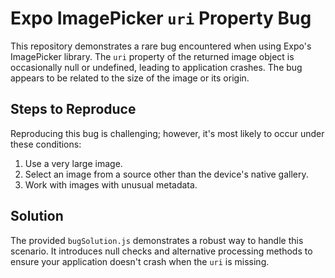 # Expo ImagePicker `uri` Property Bug

This repository demonstrates a rare bug encountered when using Expo's ImagePicker library.  The `uri` property of the returned image object is occasionally null or undefined, leading to application crashes.  The bug appears to be related to the size of the image or its origin.

## Steps to Reproduce

Reproducing this bug is challenging; however, it's most likely to occur under these conditions:

1. Use a very large image.
2. Select an image from a source other than the device's native gallery.
3. Work with images with unusual metadata.

## Solution

The provided `bugSolution.js` demonstrates a robust way to handle this scenario.  It introduces null checks and alternative processing methods to ensure your application doesn't crash when the `uri` is missing.